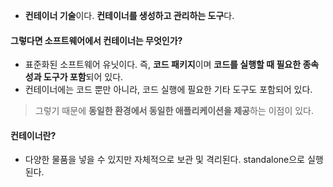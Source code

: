 
- **컨테이너 기술**이다. **컨테이너를 생성하고 관리하는 도구**다.

#### 그렇다면 소프트웨어에서 컨테이너는 무엇인가?
- 표준화된 소프트웨어 유닛이다. 즉, **코드 패키지**이며 **코드를 실행할 때 필요한 종속성과 도구가 포함**되어 있다.
- 컨테이너에는 코드 뿐만 아니라, 코드 실행에 필요한 기타 도구도 포함되어 있다.

> 그렇기 때문에 **동일한 환경에서 동일한 애플리케이션을 제공**하는 이점이 있다.

#### 컨테이너란?
- 다양한 물품을 넣을 수 있지만 자체적으로 보관 및 격리된다. standalone으로 실행된다.